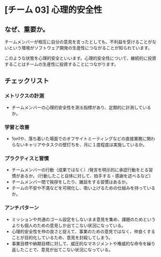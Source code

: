 
# [チーム 03] 心理的安全性 

## なぜ、重要か。
チームメンバーが相互に自分の意見を言ったとしても、不利益を受けることがないという環境がソフトウェア開発の生産性につながることが知られています。

このような状態を心理的安全といいます。心理的安全性について、継続的に投資することはチームの生産性に投資することにつながります。


## チェックリスト 

### メトリクスの計測
+ チームメンバーの心理的安全性を測る指標があり、定期的に計測しているか。


### 学習と改善
+ 1on1や、落ち着いた場面でのオフサイトミーティングなどの直接業務に関わらないキャリアやタスクの壁打ちを、月に１度程度は実施しているか。

### プラクティスと習慣
+ チームメンバーの行動（成果ではなく）/発言を明示的に承認行動をとる習慣があるか。（行動したこと自体に対して、拍手する・感謝を述べるなど）
+ チームメンバー間で挨拶をしたり、雑談をする習慣はあるか。
+ チームの不安や不満などを可視化し、吸い上げるための仕組みを持っているか。

### アンチパターン
+ ミッションや共通のゴール設定をしないまま意見を集め、課題のためというよりも個人のための意見しか出てこない状況になっている。
+ 心理的安全性を仲の良さと捉えて、事業のための意見ではなく、仲良くすることが目的化しているため、意見を封殺してしまう。
+ 事業目標や納期目標に対して、威圧的なマネジメントや権威的な命令を繰り返したことで、意見が出てこない状況になっている。
            